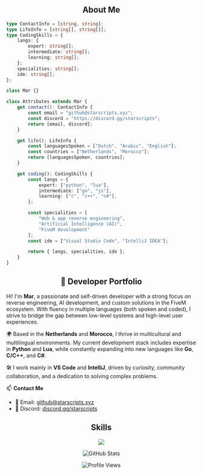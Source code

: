 <h2 align="center">About Me</h2>

```typescript
type ContactInfo = [string, string];
type LifeInfo = [string[], string[]];
type CodingSkills = {
    langs: {
        expert: string[];
        intermediate: string[];
        learning: string[];
    };
    specialities: string[];
    ide: string[];
};

class Mar {}

class Attributes extends Mar {
    get contact(): ContactInfo {
        const email = "github@starscripts.xyz";
        const discord = "https://discord.gg/starscripts";
        return [email, discord];
    }

    get life(): LifeInfo {
        const languagesSpoken = ["Dutch", "Arabic", "English"];
        const countries = ["Netherlands", "Morocco"];
        return [languagesSpoken, countries];
    }

    get coding(): CodingSkills {
        const langs = {
            expert: ["python", "lua"],
            intermediate: ["go", "js"],
            learning: ["c", "c++", "c#"],
        };

        const specialities = [
            "Web & app reverse engineering",
            "Artificial Intelligence (AI)",
            "FiveM development"
        ];
        const ide = ["Visual Studio Code", "IntelliJ IDEA"];

        return { langs, specialities, ide };
    }
}
```

<h2 align="center">💼 Developer Portfolio</h2>

Hi! I'm **Mar**, a passionate and self-driven developer with a strong focus on reverse engineering, AI development, and custom solutions in the FiveM ecosystem. With fluency in multiple languages (both spoken and coded), I strive to bridge the gap between low-level systems and high-level user experiences.

🌍 Based in the **Netherlands** and **Morocco**, I thrive in multicultural and multilingual environments. My current development stack includes expertise in **Python** and **Lua**, while constantly expanding into new languages like **Go**, **C/C++**, and **C#**.

🛠️ I work mainly in **VS Code** and **IntelliJ**, driven by curiosity, community collaboration, and a dedication to solving complex problems.

📫 **Contact Me**

* 📧 Email: [github@starscripts.xyz](mailto:github@starscripts.xyz)
* 💬 Discord: [discord.gg/starscripts](https://discord.gg/starscripts)

<h2 align="center">Skills</h2>

<p align="center">
  <a href="https://skillicons.dev">
    <img src="https://skillicons.dev/icons?i=python,golang,vscode,androidstudio,c,cs,cpp,js,css,html" />
  </a>
</p>

<p align="center">
    <img alt="GitHub Stats" src="https://github-readme-stats.vercel.app/api?username=mardev-xyz&theme=tokyonight&show_icons=true">
</p>

<p align="center">
    <img alt="Profile Views" src="https://komarev.com/ghpvc/?username=mardev-xyz&style=for-the-badge" />
</p>

